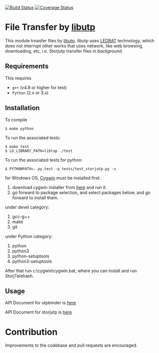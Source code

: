 [![Build Status](https://travis-ci.org/StorjPlatform/Storjutp.svg?branch=master)](https://travis-ci.org/StorjPlatform/Storjutp)
[![Coverage Status](https://coveralls.io/repos/StorjPlatform/Storjutp/badge.svg?branch=master)](https://coveralls.io/r/StorjPlatform/Storjutp?branch=master)

# File Transfer by [libutp](https://github.com/bittorrent/libutp)

This module trnasfer files by [libutp](https://github.com/bittorrent/libutp).
libutp uses [LEDBAT](http://en.wikipedia.org/wiki/LEDBAT) technology, 
which does not interrupt other works that uses network, like web browsing,
downloading, etc, i.e. Storjutp transfer files in _background_.

## Requirements
This requires 
* `g++` (v4.8 or higher for test)
* `Python` (2.x or 3.x)

## Installation

To compile 

    $ make python
    
To run the associated tests:

    $ make test
    $ LD_LIBRARY_PATH=libtap ./test

To run the associated tests for python:

    $ PYTHONPATH=. py.test -q tests/test_storjutp.py -s


for Windows OS, [Cygwin](https://www.cygwin.com/) must be installed first.

1. download cygwin installer from [here](https://www.cygwin.com/setup-x86.exe) and run it.
1. go forward to package selection, and select packages below, and go forward to install them.

under devel category:

1. gcc-g++
1. make
2. git

under Python category:

1. python
1. python3
1. python-setuptools
1. python3-setuptools

After that run c:\cygwin\cygwin.bat, where you can install and run StorjTelehash.

## Usage

API Document for utpbinder is [here](https://rawgit.com/StorjPlatform/Storjutp/master/docs/html/utpbinder.html)

API Document for storjutp is [here](https://rawgit.com/StorjPlatform/Storjutp/master/docs/html/storjutp.html)

# Contribution
Improvements to the codebase and pull requests are encouraged.


